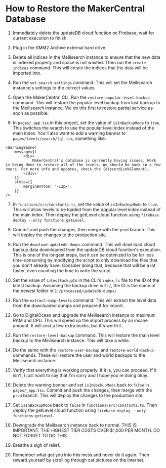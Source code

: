 # How to Restore the MakerCentral Database

1. Immediately delete the updateDB cloud function on Firebase; wait for current execution to finish.

2. Plug in the SMM2 Archive external hard drive.

3. Delete all indices in the Meilisearch instance to ensure that the new data is indexed properly and space is not wasted. Then run the `create-indices` command. This will create the indices that the data will be imported into.

4. Run the `set-search-settings` command. This will set the Meilisearch instance's settings to the correct values.

5. Open the MakerCentral CLI. Run the `restore-popular-level-backup` command. This will restore the popular level backup from last backup to the Meilisearch instance. We do this first to restore partial service as soon as possible.

6. In `pages/_app.tsx` in this project, set the value of `isInBackupMode` to `true`. This switches the search to use the popular level index instead of the main index. You'll also want to add a warning banner to `pages/levels/search/[q].tsx`, something like:

```JSX
<WarningBanner
	message={(
		<div>
			MakerCentral's database is currently having issues. Work is being done to restore all of the levels. We should be back in a few hours. For more info and updates, check the {discordLinkElement}.
		</div>
	)}
	style={{
		marginBottom: '-12px',
	}}
/>
```

7. In `functions/src/constants.ts`, set the value of `isInBackupMode` to `true`. This will allow levels to be loaded from the popular level index instead of the main index. Then deploy the getLevel cloud function using `firebase deploy --only functions:getLevel`.

8. Commit and push the changes, then merge with the `prod` branch. This will deploy the changes to the production site.

9. Run the `download-updatedb-dumps` command. This will download cloud backup data downloaded from the updateDB cloud function's execution. This is one of the longest steps, but it can be optimized to be far less time-consuming by modifying the script to only download the files that you don't already have. Consider doing that, because that will be a lot faster, even counting the time to write the script.

10. Set the value of `latestBackupId` in the CLI's `index.ts` file to the ID of the latest backup. Assuming the backup drive is `E:/`, the ID is the name of the newest folder in `E:/processed/updatedb-dumps/`.

11. Run the `extract-dump-levels` command. This will extract the level data from the downloaded dumps and prepare it for import.

12. Go to DigitalOcean and upgrade the Meilisearch instance to maximum RAM and CPU. This will speed up the import process by an insane amount. It will cost a few extra bucks, but it's worth it.

13. Run the `restore-level-backup` command. This will restore the main level backup to the Meilisearch instance. This will take a while.

14. Do the same with the `restore-user-backup` and `restore-world-backup` commands. These will restore the user and world backups to the Meilisearch instance.

15. Verify that everything is working properly. If it is, you can proceed. If it isn't, I just want to say that I'm sorry and I hope you're doing okay.

16. Delete the warning banner and set `isInBackupMode` back to `false` in `pages/_app.tsx`. Commit and push the changes, then merge with the `prod` branch. This will deploy the changes to the production site.

17. Set `isInBackupMode` back to `false` in `functions/src/constants.ts`. Then deploy the getLevel cloud function using `firebase deploy --only functions:getLevel`.

18. Downgrade the Meilisearch instance back to normal. THIS IS IMPORTANT. THE HIGHEST TIER COSTS OVER $1,000 PER MONTH. DO NOT FORGET TO DO THIS.

19. Breathe a sigh of relief.

20. Remember what got you into this mess and never do it again. Then reward yourself by scrolling through cat pictures on the Internet.